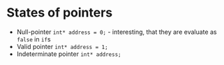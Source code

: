 #                  States of pointers

- Null-pointer          `int* address = 0;` - interesting, that they are evaluate as `false` in `if`s
- Valid pointer         `int* address = 1;`
- Indeterminate pointer `int* address;`